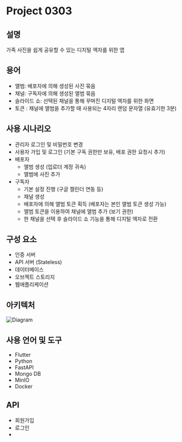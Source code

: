 # Project 0303
## 설명
가족 사진을 쉽게 공유할 수 있는 디지털 액자를 위한 앱

## 용어
* 앨범: 배포자에 의해 생성된 사진 묶음
* 채널: 구독자에 의해 생성된 앨범 묶음
* 슬라이드 쇼: 선택된 채널을 통해 꾸며진 디지털 액자를 위한 화면
* 토큰 : 채널에 앨범을 추가할 때 사용되는 4자리 랜덤 문자열 (유효기한 3분)

## 사용 시나리오
* 관리자 로그인 및 비밀번호 변경
* 사용자 가입 및 로그인 (기본 구독 권한만 보유, 배포 권한 요청시 추가)
* 배포자
  * 앨범 생성 (업로더 계정 귀속)
  * 앨범에 사진 추가
* 구독자
  * 기본 설정 진행 (구글 캘린더 연동 등)
  * 채널 생성
  * 배포자에 의해 앨범 토큰 획득 (배포자는 본인 앨범 토큰 생성 가능)
  * 앨범 토큰을 이용하여 채널에 앨범 추가 (보기 권한)
  * 한 채널을 선택 후 슬라이드 쇼 기능을 통해 디지털 액자로 전환

## 구성 요소
* 인증 서버
* API 서버 (Stateless)
* 데이터베이스
* 오브젝트 스토리지
* 웹애플리케이션

## 아키텍처
![Diagram](https://viewer.diagrams.net/?target=blank&highlight=0000ff&edit=_blank&layers=1&nav=1&title=archeture#RjZJNa4QwEIZ%2FTY6FqFuXHlvX3V4KBRfaW0nNrAlEIzGu2l%2FfWCd%2BsCwUPMw885HxnSFRUvYnw2rxpjkoElLek%2BhAwjDYhSEZP8qHieyfdhMojOSYtIBM%2FgBCirSVHJpNotVaWVlvYa6rCnK7YcwY3W3TLlptX61ZATcgy5m6pR%2BSW4E0pnQJvIIshH869JGS%2BWwEjWBcdysUpSRKjNZ2sso%2BATWq54WZ6o53ovNkBir7nwJ5Msfk%2B%2FkrLtP94%2FlK3w%2FF5wN2uTLV4h%2BfobE4sB28DEa3FYexESXRSyekhaxm%2BRjt3OIdE7ZUzguciS3BWOjvzhrMCrjbAV2CNYNL8QVeRTybGN1utQOvq1jJ7%2FMYrr2YOy%2FCOAO18e6yg7%2FY6pSj9Bc%3D)

## 사용 언어 및 도구
* Flutter
* Python
 * FastAPI
* Mongo DB
* MinIO
* Docker

## API
* 회원가입
* 로그인
* 
